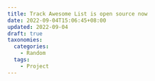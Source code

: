 ```yaml
---
title: Track Awesome List is open source now
date: 2022-09-04T15:06:45+08:00
updated: 2022-09-04
draft: true
taxonomies:
  categories:
    - Random
  tags:
    - Project
---
```


<!-- more -->
